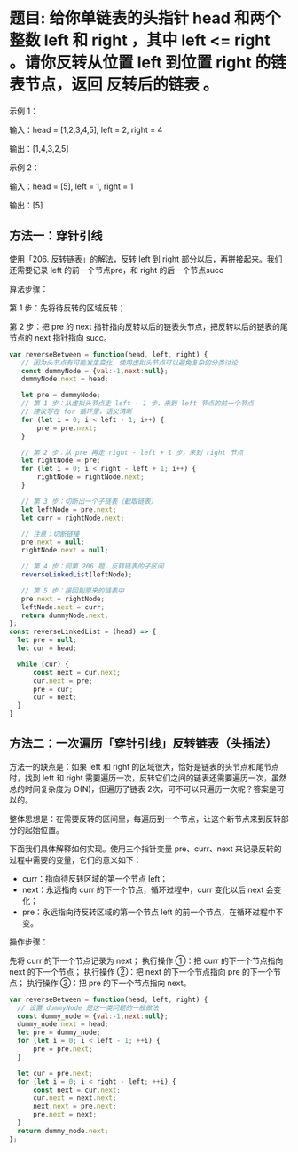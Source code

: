 <!--
 * @Description: 
 * @Author: changqing
 * @Date: 2021-11-10 13:16:21
 * @LastEditTime: 2021-11-10 17:19:16
 * @LastEditors: changqing
 * @Usage: 
-->
# 题目: 给你单链表的头指针 head 和两个整数 left 和 right ，其中 left <= right 。请你反转从位置 left 到位置 right 的链表节点，返回 反转后的链表 。

示例 1：

输入：head = [1,2,3,4,5], left = 2, right = 4

输出：[1,4,3,2,5]

示例 2：

输入：head = [5], left = 1, right = 1

输出：[5]

## 方法一：穿针引线

使用「206. 反转链表」的解法，反转 left 到 right 部分以后，再拼接起来。我们还需要记录 left 的前一个节点pre，和 right 的后一个节点succ

算法步骤：

第 1 步：先将待反转的区域反转；

第 2 步：把 pre 的 next 指针指向反转以后的链表头节点，把反转以后的链表的尾节点的 next 指针指向 succ。

```javascript
var reverseBetween = function(head, left, right) {
   // 因为头节点有可能发生变化，使用虚拟头节点可以避免复杂的分类讨论
   const dummyNode = {val:-1,next:null};
   dummyNode.next = head;

   let pre = dummyNode;
   // 第 1 步：从虚拟头节点走 left - 1 步，来到 left 节点的前一个节点
   // 建议写在 for 循环里，语义清晰
   for (let i = 0; i < left - 1; i++) {
       pre = pre.next;
   }

   // 第 2 步：从 pre 再走 right - left + 1 步，来到 right 节点
   let rightNode = pre;
   for (let i = 0; i < right - left + 1; i++) {
       rightNode = rightNode.next;
   }

   // 第 3 步：切断出一个子链表（截取链表）
   let leftNode = pre.next;
   let curr = rightNode.next;

   // 注意：切断链接
   pre.next = null;
   rightNode.next = null;

   // 第 4 步：同第 206 题，反转链表的子区间
   reverseLinkedList(leftNode);

   // 第 5 步：接回到原来的链表中
   pre.next = rightNode;
   leftNode.next = curr;
   return dummyNode.next;
};
const reverseLinkedList = (head) => {
  let pre = null;
  let cur = head;

  while (cur) {
      const next = cur.next;
      cur.next = pre;
      pre = cur;
      cur = next;
  }
}
```
## 方法二：一次遍历「穿针引线」反转链表（头插法）

方法一的缺点是：如果 left 和 right 的区域很大，恰好是链表的头节点和尾节点时，找到 left 和 right 需要遍历一次，反转它们之间的链表还需要遍历一次，虽然总的时间复杂度为 O(N)，但遍历了链表 2次，可不可以只遍历一次呢？答案是可以的。

整体思想是：在需要反转的区间里，每遍历到一个节点，让这个新节点来到反转部分的起始位置。

下面我们具体解释如何实现。使用三个指针变量 pre、curr、next 来记录反转的过程中需要的变量，它们的意义如下：

- curr：指向待反转区域的第一个节点 left；
- next：永远指向 curr 的下一个节点，循环过程中，curr 变化以后 next 会变化；
- pre：永远指向待反转区域的第一个节点 left 的前一个节点，在循环过程中不变。

操作步骤：

先将 curr 的下一个节点记录为 next；
执行操作 ①：把 curr 的下一个节点指向 next 的下一个节点；
执行操作 ②：把 next 的下一个节点指向 pre 的下一个节点；
执行操作 ③：把 pre 的下一个节点指向 next。


```javascript
var reverseBetween = function(head, left, right) {
  // 设置 dummyNode 是这一类问题的一般做法
  const dummy_node = {val:-1,next:null};
  dummy_node.next = head;
  let pre = dummy_node;
  for (let i = 0; i < left - 1; ++i) {
      pre = pre.next;
  }

  let cur = pre.next;
  for (let i = 0; i < right - left; ++i) {
      const next = cur.next;
      cur.next = next.next;
      next.next = pre.next;
      pre.next = next;
  }
  return dummy_node.next;
};
```